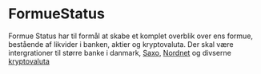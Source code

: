 # FormueStatus
Formue Status har til formål at skabe et komplet overblik over ens formue, bestående af likvider i banken, aktier og kryptovaluta. 
Der skal være intergrationer til større banke i danmark, [Saxo](https://www.home.saxo/da-dk/platforms/api), [Nordnet](https://www.nordnet.dk/externalapi/docs/api) og divserne [kryptovaluta](https://www.coingecko.com/en/api)
